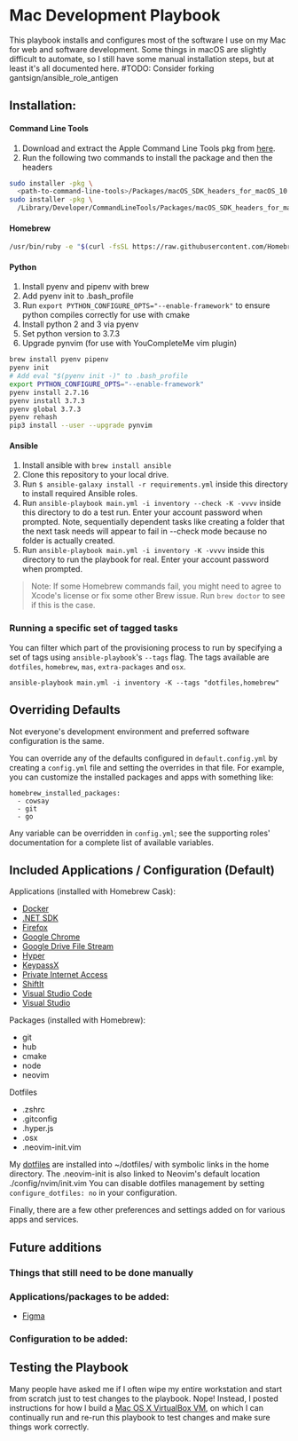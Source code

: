 # Mac Development Playbook

This playbook installs and configures most of the software I use on my Mac for web and software development. Some things in macOS are slightly difficult to automate, so I still have some manual installation steps, but at least it's all documented here.
#TODO: Consider forking gantsign/ansible_role_antigen

## Installation:
#### Command Line Tools
1. Download and extract the Apple Command Line Tools pkg from [here](https://developer.apple.com/download/more/).
2. Run the following two commands to install the package and then the headers
```bash
sudo installer -pkg \
  <path-to-command-line-tools>/Packages/macOS_SDK_headers_for_macOS_10.14.pkg -target /
sudo installer -pkg \
  /Library/Developer/CommandLineTools/Packages/macOS_SDK_headers_for_macOS_10.14.pkg -target /
```
#### Homebrew
```bash
/usr/bin/ruby -e "$(curl -fsSL https://raw.githubusercontent.com/Homebrew/install/master/install)"
```
#### Python
1. Install pyenv and pipenv with brew
2. Add pyenv init to .bash_profile
3. Run `export PYTHON_CONFIGURE_OPTS="--enable-framework"` to ensure python compiles correctly for use with cmake
4. Install python 2 and 3 via pyenv
5. Set python version to 3.7.3
6. Upgrade pynvim (for use with YouCompleteMe vim plugin)
```bash
brew install pyenv pipenv
pyenv init
# Add eval "$(pyenv init -)" to .bash_profile
export PYTHON_CONFIGURE_OPTS="--enable-framework" 
pyenv install 2.7.16
pyenv install 3.7.3
pyenv global 3.7.3
pyenv rehash
pip3 install --user --upgrade pynvim

```
#### Ansible
1. Install ansible with `brew install ansible`
3. Clone this repository to your local drive.
4. Run `$ ansible-galaxy install -r requirements.yml` inside this directory to install required Ansible roles.
5. Run `ansible-playbook main.yml -i inventory --check -K -vvvv` inside this directory to do a test run. Enter your account password when prompted. Note, sequentially dependent tasks like creating a folder that the next task needs will appear to fail in --check mode because no folder is actually created.
6. Run `ansible-playbook main.yml -i inventory -K -vvvv` inside this directory to run the playbook for real. Enter your account password when prompted.

> Note: If some Homebrew commands fail, you might need to agree to Xcode's license or fix some other Brew issue. Run `brew doctor` to see if this is the case.

### Running a specific set of tagged tasks

You can filter which part of the provisioning process to run by specifying a set of tags using `ansible-playbook`'s `--tags` flag. The tags available are `dotfiles`, `homebrew`, `mas`, `extra-packages` and `osx`.

    ansible-playbook main.yml -i inventory -K --tags "dotfiles,homebrew"

## Overriding Defaults

Not everyone's development environment and preferred software configuration is the same.

You can override any of the defaults configured in `default.config.yml` by creating a `config.yml` file and setting the overrides in that file. For example, you can customize the installed packages and apps with something like:

    homebrew_installed_packages:
      - cowsay
      - git
      - go

Any variable can be overridden in `config.yml`; see the supporting roles' documentation for a complete list of available variables.

## Included Applications / Configuration (Default)

Applications (installed with Homebrew Cask):

  - [Docker](https://www.docker.com/)
  - [.NET SDK](https://dotnet.microsoft.com)
  - [Firefox](https://www.mozilla.org/en-US/firefox/new/)
  - [Google Chrome](https://www.google.com/chrome/)
  - [Google Drive File Stream](https://www.google.com/drive/download/)
  - [Hyper](https://hyper.is)
  - [KeypassX](https://www.keepassx.org)
  - [Private Internet Access](https://www.privateinternetaccess.com/)
  - [ShiftIt](https://github.com/fikovnik/ShiftIt)
  - [Visual Studio Code](https://code.visualstudio.com)
  - [Visual Studio](https://visualstudio.microsoft.com)

Packages (installed with Homebrew):

  - git
  - hub
  - cmake
  - node
  - neovim
  
Dotfiles

- .zshrc
- .gitconfig
- .hyper.js
- .osx
- .neovim-init.vim

My [dotfiles](https://github.com/bginbey/dotfiles) are installed into ~/dotfiles/ with symbolic links in the home directory. The .neovim-init is also linked to Neovim's default location ./config/nvim/init.vim You can disable dotfiles management by setting `configure_dotfiles: no` in your configuration.

Finally, there are a few other preferences and settings added on for various apps and services.

## Future additions

### Things that still need to be done manually


### Applications/packages to be added:
  - [Figma](https://figma.com)

### Configuration to be added:


## Testing the Playbook

Many people have asked me if I often wipe my entire workstation and start from scratch just to test changes to the playbook. Nope! Instead, I posted instructions for how I build a [Mac OS X VirtualBox VM](https://github.com/geerlingguy/mac-osx-virtualbox-vm), on which I can continually run and re-run this playbook to test changes and make sure things work correctly.
